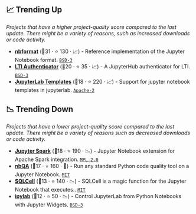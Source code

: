 ## 📈 Trending Up

_Projects that have a higher project-quality score compared to the last update. There might be a variety of reasons, such as increased downloads or code activity._

- <b><a href="https://github.com/jupyter/nbformat">nbformat</a></b> (🥇31 ·  ⭐ 130 · 📈) - Reference implementation of the Jupyter Notebook format. <code><a href="http://bit.ly/3aKzpTv">BSD-3</a></code>
- <b><a href="https://github.com/jupyterhub/ltiauthenticator">LTI Authenticator</a></b> (🥈20 ·  ⭐ 35 · 📈) - A JupyterHub authenticator for LTI. <code><a href="http://bit.ly/3aKzpTv">BSD-3</a></code>
- <b><a href="https://github.com/jpmorganchase/jupyterlab_templates">JupyterLab Templates</a></b> (🥈18 ·  ⭐ 220 · 📈) - Support for jupyter notebook templates in jupyterlab. <code><a href="http://bit.ly/3nYMfla">Apache-2</a></code>

## 📉 Trending Down

_Projects that have a lower project-quality score compared to the last update. There might be a variety of reasons such as decreased downloads or code activity._

- <b><a href="https://github.com/mozilla/jupyter-spark">Jupyter Spark</a></b> (🥉18 ·  ⭐ 190 · 📉) - Jupyter Notebook extension for Apache Spark integration. <code><a href="http://bit.ly/3postzC">MPL-2.0</a></code>
- <b><a href="https://github.com/nbQA-dev/nbQA">nbQA</a></b> (🥉17 ·  ⭐ 160 · 🐣) - Run any standard Python code quality tool on a Jupyter Notebook. <code><a href="http://bit.ly/34MBwT8">MIT</a></code>
- <b><a href="https://github.com/tmthyjames/SQLCell">SQLCell</a></b> (🥉13 ·  ⭐ 140 · 📉) - SQLCell is a magic function for the Jupyter Notebook that executes.. <code><a href="http://bit.ly/34MBwT8">MIT</a></code>
- <b><a href="https://github.com/jtpio/ipylab">ipylab</a></b> (🥉12 ·  ⭐ 50 · 📉) - Control JupyterLab from Python Notebooks with Jupyter Widgets. <code><a href="http://bit.ly/3aKzpTv">BSD-3</a></code>

